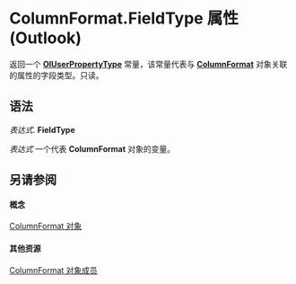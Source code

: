 
# ColumnFormat.FieldType 属性 (Outlook)

返回一个  **[OlUserPropertyType](24a4517a-3e6c-67be-33a3-fc9c2fb3f1d1.md)** 常量，该常量代表与 **[ColumnFormat](acbbdd97-e695-d1e7-c7ba-24f75efbf22c.md)** 对象关联的属性的字段类型。只读。


## 语法

 _表达式_. **FieldType**

 _表达式_ 一个代表 **ColumnFormat** 对象的变量。


## 另请参阅


#### 概念


[ColumnFormat 对象](acbbdd97-e695-d1e7-c7ba-24f75efbf22c.md)
#### 其他资源


[ColumnFormat 对象成员](7159f452-7a05-f3a3-53f8-0b3f5463d313.md)